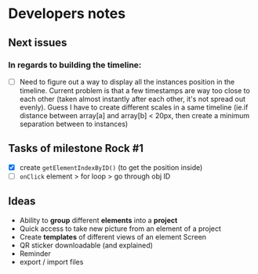 # Developers notes

## **Next issues**
### In regards to building the **timeline**:
- [ ] Need to figure out a way to display all the instances position in the timeline. Current problem is that a few timestamps are way too close to each other (taken almost instantly after each other, it's not spread out evenly). Guess I have to create different scales in a same timeline (ie.if distance between array[a] and array[b] < 20px, then create a minimum separation between to instances)



## Tasks of milestone Rock #1
- [x] create `getElementIndexByID()`  (to get the position inside)
- [ ] `onClick` element > for loop > go through obj ID

## Ideas

- Ability to **group** different **elements** into a **project**
- Quick access to take new picture from an element of a project
- Create **templates** of different views of an element Screen
- QR sticker downloadable (and explained)
- Reminder
- export / import files

